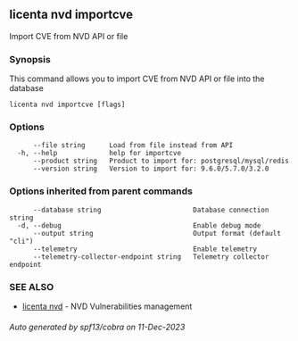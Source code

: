 ## licenta nvd importcve

Import CVE from NVD API or file

### Synopsis

This command allows you to import CVE from NVD API or file into the database

```
licenta nvd importcve [flags]
```

### Options

```
      --file string      Load from file instead from API
  -h, --help             help for importcve
      --product string   Product to import for: postgresql/mysql/redis
      --version string   Version to import for: 9.6.0/5.7.0/3.2.0
```

### Options inherited from parent commands

```
      --database string                       Database connection string
  -d, --debug                                 Enable debug mode
      --output string                         Output format (default "cli")
      --telemetry                             Enable telemetry
      --telemetry-collector-endpoint string   Telemetry collector endpoint
```

### SEE ALSO

* [licenta nvd](licenta_nvd.md)	 - NVD Vulnerabilities management

###### Auto generated by spf13/cobra on 11-Dec-2023
